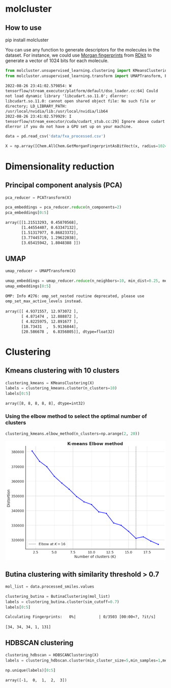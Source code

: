 molcluster
================

<!-- WARNING: THIS FILE WAS AUTOGENERATED! DO NOT EDIT! -->

## How to use

pip install molcluster

You can use any function to generate descriptors for the molecules in
the dataset. For instance, we could use [Morgan
fingerprints](https://pubs.acs.org/doi/10.1021/ci100050t) from
[RDkit](https://www.rdkit.org/docs/GettingStartedInPython.html) to
generate a vector of 1024 bits for each molecule.

``` python
from molcluster.unsupervised_learning.clustering import KMeansClustering, HDBSCANClustering, ButinaClustering
from molcluster.unsupervised_learning.transform import UMAPTransform, PCATransform
```

    2022-08-26 23:41:02.579854: W tensorflow/stream_executor/platform/default/dso_loader.cc:64] Could not load dynamic library 'libcudart.so.11.0'; dlerror: libcudart.so.11.0: cannot open shared object file: No such file or directory; LD_LIBRARY_PATH: /usr/local/nvidia/lib:/usr/local/nvidia/lib64
    2022-08-26 23:41:02.579929: I tensorflow/stream_executor/cuda/cudart_stub.cc:29] Ignore above cudart dlerror if you do not have a GPU set up on your machine.

``` python
data = pd.read_csv('data/fxa_processed.csv')
```

``` python
X = np.array([Chem.AllChem.GetMorganFingerprintAsBitVect(x, radius=1024) for x in list(map(Chem.MolFromSmiles, data.processed_smiles.values))])
```

# Dimensionality reduction

## Principal component analysis (PCA)

``` python
pca_reducer = PCATransform(X)
```

``` python
pca_embeddings = pca_reducer.reduce(n_components=2)
pca_embeddings[0:5]
```

    array([[1.21513293, 0.45870568],
           [1.44554407, 0.63347132],
           [1.51317977, 0.86823372],
           [3.77445719, 1.29622038],
           [3.65415942, 1.8048388 ]])

## UMAP

``` python
umap_reducer = UMAPTransform(X)
```

``` python
umap_embeddings = umap_reducer.reduce(n_neighbors=10, min_dist=0.25, metric='euclidean')
umap_embeddings[0:5]
```

    OMP: Info #276: omp_set_nested routine deprecated, please use omp_set_max_active_levels instead.

    array([[ 4.9371557, 12.973072 ],
           [ 4.871474 , 12.888872 ],
           [ 4.8225975, 12.891677 ],
           [18.73431  ,  5.9136844],
           [20.586678 ,  6.8356805]], dtype=float32)

# Clustering

## Kmeans clustering with 10 clusters

``` python
clustering_kmeans = KMeansClustering(X)
labels = clustering_kmeans.cluster(n_clusters=10)
labels[0:5]
```

    array([8, 8, 8, 8, 8], dtype=int32)

### Using the elbow method to select the optimal number of clusters

``` python
clustering_kmeans.elbow_method(n_clusters=np.arange(2, 20))
```

![](index_files/figure-gfm/cell-10-output-1.png)

## Butina clustering with similarity threshold \> 0.7

``` python
mol_list = data.processed_smiles.values
```

``` python
clustering_butina = ButinaClustering(mol_list)
labels = clustering_butina.cluster(sim_cutoff=0.7)
labels[0:5]
```

    Calculating Fingerprints:   0%|          | 0/3503 [00:00<?, ?it/s]

    [34, 34, 34, 1, 131]

## HDBSCAN clustering

``` python
clustering_hdbscan = HDBSCANClustering(X)
labels = clustering_hdbscan.cluster(min_cluster_size=5,min_samples=1,metric='euclidean')
```

``` python
np.unique(labels)[0:5]
```

    array([-1,  0,  1,  2,  3])
